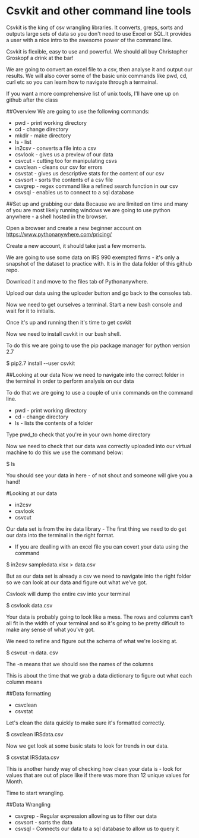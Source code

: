 # Csvkit and other command line tools

Csvkit is the king of csv wrangling libraries. It converts, greps, sorts and outputs large sets of data so you don't need to use Excel or SQL.It provides a user with a nice intro to the awesome power of the command line. 

Csvkit is flexible, easy to use and powerful. We should all buy Christopher Groskopf a drink at the bar! 

We are going to convert an excel file to a csv, then analyse it and output our results. We will also cover some of the basic unix commands like pwd, cd, curl etc so you can learn how to navigate through a termainal.

If you want a more comprehensive list of unix tools, I'll have one up on github after the class

##Overview
We are going to use the following commands:

* pwd - print working directory 
* cd - change directory
* mkdir - make directory
* ls - list
* in2csv - converts a file into a csv
* csvlook - gives us a preview of our data
* csvcut - cutting too for manipulating csvs
* csvclean - cleans our csv for errors
* csvstat - gives us descriptive stats for the content of our csv
* csvsort - sorts the contents of a csv file
* csvgrep - regex command like a refined search function in our csv
* csvsql - enables us to connect to a sql database 

##Set up and grabbing our data
Because we are limited on time and many of you are most likely running windows we are going to use python anywhere - a shell hosted in the browser.

Open a browser and create a new beginner account on https://www.pythonanywhere.com/pricing/

Create a new account, it should take just a few moments. 

We are going to use some data on IRS 990 exempted firms - it's only a snapshot of the dataset to practice with. 
It is in the data folder of this github repo. 

Download it and move to the files tab of Pythonanywhere. 

Upload our data using the uploader button and go back to the consoles tab.

Now we need to get ourselves a terminal. Start a new bash console and wait for it to initialis. 

Once it's up and running then it's time to get csvkit

Now we need to install csvkit in our bash shell. 

To do this we are going to use the pip package manager for python version 2.7

$ pip2.7 install --user csvkit

##Looking at our data 
Now we need to navigate into the correct folder in the terminal in order to perform analysis on our data

To do that we are going to use a couple of unix commands on the command line. 

* pwd - print working directory
* cd - change directory
* ls - lists the contents of a folder

Type pwd_to check that you're in your own home directory

Now we need to check that our data was correctly uploaded into our virtual machine to do this we use the command below:

$ ls 

You should see your data in here - of not shout and someone will give you a hand!

#Looking at our data

* in2csv
* csvlook
* csvcut

Our data set is from the ire data library - The first thing we need to do get our data into the terminal in the right format. 

- If you are dealling with an excel file you can covert your data using the command 

$ in2csv sampledata.xlsx > data.csv

But as our data set is already a csv we need to navigate into the right folder so we can look at our data and figure out what we've got. 

Csvlook will dump the entire csv into your terminal 

$ csvlook data.csv

Your data is probably going to look like a mess. The rows and columns can't all fit in  the width of your terminal and so it's going to be pretty dificult to make any sense of what you've got. 

We need to refine and figure out the schema of what we're looking at. 

$ csvcut -n data. csv 

The -n means that we should see the names of the columns 

This is about the time that we grab a data dictionary to figure out what each column means

##Data formatting

* csvclean
* csvstat

Let's clean the data quickly to make sure it's formatted correctly. 

$ csvclean IRSdata.csv

Now we get look at some basic stats to look for trends in our data. 

$ csvstat IRSdata.csv

This is another handy way of checking how clean your data is - look for values that are out of place like if there was more than 12 unique values for Month. 

Time to start wrangling. 

##Data Wrangling

* csvgrep - Regular expression allowing us to filter our data
* csvsort - sorts the data
* csvsql - Connects our data to a sql database to allow us to query it



